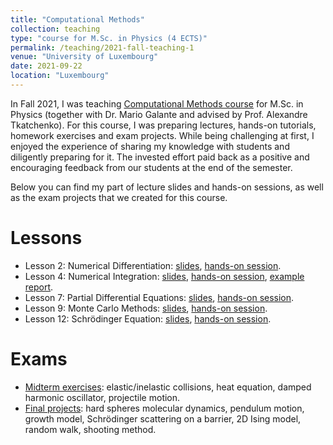 ```yaml
---
title: "Computational Methods"
collection: teaching
type: "course for M.Sc. in Physics (4 ECTS)"
permalink: /teaching/2021-fall-teaching-1
venue: "University of Luxembourg"
date: 2021-09-22
location: "Luxembourg"
---
```


In Fall 2021, I was teaching [Computational Methods course](https://almaz-khabibrakhmanov.github.io/files/teaching/CompMethods/Computational_Methods_AY_21_22.pdf) for M.Sc. in Physics (together with Dr. Mario Galante and advised by Prof. Alexandre Tkatchenko). For this course, I was preparing lectures, hands-on tutorials, homework exercises and exam projects. While being challenging at first, I enjoyed the experience of sharing my knowledge with students and diligently preparing for it. The invested effort paid back as a positive and encouraging feedback from our students at the end of the semester.

Below you can find my part of lecture slides and hands-on sessions, as well as the exam projects that we created for this course.

Lessons
======
* Lesson 2: Numerical Differentiation: [slides](https://almaz-khabibrakhmanov.github.io/files/teaching/CompMethods/Lesson2_Slides.pdf), [hands-on session](https://almaz-khabibrakhmanov.github.io/files/teaching/CompMethods/Lesson2_HandsOn.pdf).
* Lesson 4: Numerical Integration: [slides](https://almaz-khabibrakhmanov.github.io/files/teaching/CompMethods/Lesson4_Slides.pdf), [hands-on session](https://almaz-khabibrakhmanov.github.io/files/teaching/CompMethods/Lesson4_HandsOn.pdf), [example report](https://almaz-khabibrakhmanov.github.io/files/teaching/CompMethods/Lesson4_Example_report.pdf).
* Lesson 7: Partial Differential Equations: [slides](https://almaz-khabibrakhmanov.github.io/files/teaching/CompMethods/Lesson7_Slides.pdf), [hands-on session](https://almaz-khabibrakhmanov.github.io/files/teaching/CompMethods/Lesson7_HandsOn.pdf).
* Lesson 9: Monte Carlo Methods: [slides](https://almaz-khabibrakhmanov.github.io/files/teaching/CompMethods/Lesson9_Slides.pdf), [hands-on session](https://almaz-khabibrakhmanov.github.io/files/teaching/CompMethods/Lesson9_HandsOn.pdf).
* Lesson 12: Schrödinger Equation: [slides](https://almaz-khabibrakhmanov.github.io/files/teaching/CompMethods/Lesson12_Slides.pdf), [hands-on session](https://almaz-khabibrakhmanov.github.io/files/teaching/CompMethods/Lesson12_HandsOn.pdf).


Exams
======
* [Midterm exercises](https://almaz-khabibrakhmanov.github.io/files/teaching/CompMethods/Midterm_Exercises.pdf): elastic/inelastic collisions, heat equation, damped harmonic oscillator, projectile motion.
* [Final projects](https://almaz-khabibrakhmanov.github.io/files/teaching/CompMethods/Final_Projects.pdf): hard spheres molecular dynamics, pendulum motion, growth model, Schrödinger scattering on a barrier, 2D Ising model, random walk, shooting method.

